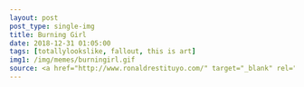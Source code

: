 ```yaml
---
layout: post
post_type: single-img
title: Burning Girl
date: 2018-12-31 01:05:00
tags: [totallylookslike, fallout, this is art]
img1: /img/memes/burningirl.gif
source: <a href="http://www.ronaldrestituyo.com/" target="_blank" rel="nofollow">Ronald Restituyo</a>
---
```

